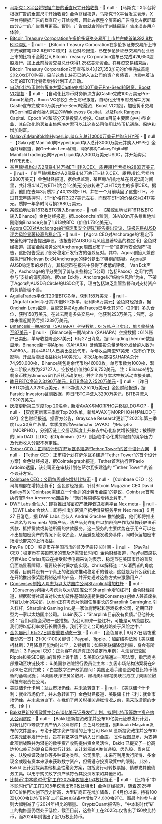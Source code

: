- [马斯克：X平台将根据广告的垂直尺寸开始收费]() - 📰 null - 【马斯克：X平台将根据广告的垂直尺寸开始收费】金色财经报道，马斯克于X平台发文表示，X平台将根据广告的垂直尺寸开始收费，因此占据整个屏幕的广告将比占据屏幕四分之一的广告费用更高。否则，广告商就会倾向于创建巨型广告来损害用户体验。
- [Bitcoin Treasury Corporation在多伦多证券交易所上市并完成首笔292.8枚BTC购买](https://www.globenewswire.com/news-release/2025/06/26/3106331/0/en/Bitcoin-Treasury-Corporation-Announces-the-Resumption-of-Trading-of-Its-Common-Shares-on-the-TSX-Venture-Exchange-Closing-of-Common-Share-Offering-and-Initial-Bitcoin-Acquisition.html) - 📰 null - 【Bitcoin Treasury Corporation在多伦多证券交易所上市并完成首笔292.8枚BTC购买】金色财经报道，已在多伦多证券交易所创业板上市的比特币金融公司Bitcoin Treasury Corporation宣布已完成426,650股股发行，加上此前融资交易总计获得1.25亿美元资金。在募资交易结束后，Bitcoin Treasury Corporation公司宣布以43,127,353加元的价格完成首笔292.8枚BTC购买，目前这些比特币已纳入该公司的资产负债表，也意味着该公司的BTCT比特币增持计划正式启动。
- [自动化比特币财务解决方案Castle完成100万美元Pre-Seed轮融资，Boost VC领投](https://www.prnewswire.com/news-releases/castle-raises-1m-to-bring-automated-bitcoin-treasury-solution-to-us-businesses-302492631.html) - 📰 null - 【自动化比特币财务解决方案Castle完成100万美元Pre-Seed轮融资，Boost VC领投】金色财经报道，自动化比特币财务解决方案Castle宣布完成100万美元Pre-Seed轮融资，Boost VC领投，加密货币交易所Gemini联合创始人创立的Winklevoss Capital、以及Park Rangers Capital、Epoch VC和部分天使投资人参投。Castle目前主要面向中小型企业，其自动化购买和出售解决方案可以让这些公司使用比特币抗通胀，保护和增加财富。
- [Galaxy和Manifold向HyperLiquid存入总计3000万美元并购入HYPE]() - 📰 null - 【Galaxy和Manifold向HyperLiquid存入总计3000万美元并购入HYPE】金色财经报道，据Onchain Lens监测，两家机构GalaxyDigital和ManifoldTrading已向HyperLiquid存入3000万美元USDC，并开始购买HYPE代币。
- [某巨鲸/机构过去2周将4.14万枚ETH转入CEX，质押超1年亏损约2880万美元]() - 📰 null - 【某巨鲸/机构过去2周将4.14万枚ETH转入CEX，质押超1年亏损约2880万美元】金色财经报道，据余烬监测，某巨鲸/机构地址在最近2周时间里，共计将4.14万枚ETH(约合1亿美元)分散转进了以HTX为主的多家CEX。据悉，他们在去年3月质押了40,128枚ETH，并在一个月前赎回了这些ETH。不过其去年质押时，ETH价格在3,227美元左右，而现在ETH的价格仅为2417美元。质押一年多时间亏损2880万美元。
- [某鲸鱼地址将1613枚BTC转入Binance]() - 📰 null - 【某鲸鱼地址将1613枚BTC转入Binance】金色财经报道，据Lookonchain监测，3NVeXm开头鲸鱼地址刚刚向Binance充值了1,613枚BTC（价值1.73亿美元）。
- [Agora CEO对Anchorage的“稳定币安全矩阵”报告提出异议，该报告将AUSD评为风险显著较高的稳定币](https://www.theblock.co/post/360034/agora-ceo-pushes-back-anchorages-stablecoin-safety-matrix?utm_source=twitter&utm_medium=social) - 📰 null - 【Agora CEO对Anchorage的“稳定币安全矩阵”报告提出异议，该报告将AUSD评为风险显著较高的稳定币】金色财经报道，加密金融服务公司Anchorage周四发布了一份“稳定币安全矩阵”报告，这份报告受到了部分稳定币发行方的强烈反对。其中，Agora创始人兼首席执行官Nickvan Eck对Anchorage的评分提出了特别的质疑。Agora是AUSD稳定币的发行方，其稳定币在报告中获得了极低的评级。 
Van Eck声称，Anchorage的评分受到了其与某些稳定币公司（包括Paxos）之间“付费参与”安排的偏见影响。据van Eck称，Anchorage以“结构性风险”为由，下架了Agora的AUSD和Circle的USDC代币，理由包括缺乏监管监督和对支持资产的负债管理不善。
- [AguilaTrades平仓其20倍BTC多单，获利158万美元](https://x.com/OnchainLens/status/1938398398014755152) - 📰 null - 【AguilaTrades平仓其20倍BTC多单，获利158万美元】金色财经报道，据Onchain Lens监测，巨鲸交易员AguilaTrades已平仓其BTC（20倍）多头仓位，获利158万美元。在过去两笔多头交易中，他获利293万美元；然而，总体来看近期仍亏损3239万美元。
- [Binance新一期Alpha（SAHARA）空投数据：61%账户已卖出，单号收益降至87美元]() - 📰 null - 【Binance新一期Alpha（SAHARA）空投数据：61%账户已卖出，单号收益降至87美元】6月27日消息，据litangdingzhen.me数据显示，Binance新一期Alpha（SAHARA）活动空投总量足够分发给的人数为74950人，其中45411人已卖出空投代币，单号收益降至87美元（受币价下跌影响，开盘后卖出收益约为140美元）。本次Alpha空投SAHARA总计74,950,000枚，Binance钱包剩余代币约46000枚。单号币数为1000枚，潜在二阶段人数为22727人，空投总价值约6,519,752美元。 
注：Binance钱包剩余币数为Binance留作后续活动使用，并非全部与本次空投活动直接关联。
- [昨日FBTC净流入3290万美元，BITB净流入2520万美元](https://farside.co.uk/btc/) - 📰 null - 【昨日FBTC净流入3290万美元，BITB净流入2520万美元】金色财经报道，据Farside Investors监测数据，昨日FBTC净流入3290万美元，BITB净流入2520万美元。
- [灰度更新第三季度Top 20名单，新增AVAX与MORPHO并移除LDO与OP](https://x.com/Grayscale/status/1938330030834393262) - 📰 null - 【灰度更新第三季度Top 20名单，新增AVAX与MORPHO并移除LDO与OP】金色财经报道，据官方公告，Grayscale Research更新了2025年第三季度Top 20资产名单，本季度新增Avalanche（AVAX）与Morpho（MORPHO），分别因链上交易活跃度上升和去中心化借贷增长强劲；被移除的Lido DAO（LDO）和Optimism（OP）则面临中心化质押服务的竞争压力及代币收入分配不确定性。
- [Tether CEO：正审核计划在萨尔瓦多建造“Tether Tower”的首个设计方案](https://x.com/Cointelegraph/status/1938293722245947413) - 📰 null - 【Tether CEO：正审核计划在萨尔瓦多建造“Tether Tower”的首个设计方案】金色财经报道，据Cointelegraph报道，Tether首席执行官Paolo Ardoino透露，该公司正在审核计划在萨尔瓦多建造的 “Tether Tower” 的首个设计方案。
- [Coinbase CEO：公司每周都在增持比特币](https://x.com/brian_armstrong/status/1938385593261826349) - 📰 null - 【Coinbase CEO：公司每周都在增持比特币】金色财经报道，针对Bitcoin Magazine CEO David Bailey有关“Coinbase需建立一个合适的比特币金库”的提议，Coinbase首席执行官Brian Armstrong回应称：“我们每周都在增持比特币。”
- [DWF Labs 合伙人：即将推出加密资产抵押借贷服务平台 Nex meta](https://x.com/ag_dwf/status/1938276054155632991) - 📰 null - 【DWF Labs 合伙人：即将推出加密资产抵押借贷服务平台 Nex meta】6 月 27 日消息，据 DWF Labs 合伙人 Andrei Grachev 推特披露，他们即将推出一项名为 Nex meta 的新产品，该产品允许用户以加密资产作为抵押获取法币贷款、抵押贷款或其他所需的贷款服务。这一服务的主要优势在于用户可以在不出售加密资产的情况下获取资金，从而避免触发税务事件，同时保留加密市场增长带来的上行收益。
- [PayPal CEO：稳定币在美国市场的普及仍需较长时间](https://www.bloomberg.com/news/articles/2025-06-26/paypal-ceo-says-long-term-adoption-of-stablecoins-will-take-time?srnd=phx-crypto) - 📰 null - 【PayPal CEO：稳定币在美国市场的普及仍需较长时间】金色财经报道，PayPal首席执行官Alex Chriss周四在接受彭博电视采访时表示，稳定币在美国市场的普及仍面临显著障碍，需要较长时间才能实现。Chriss解释道：“从消费者的角度来看，目前并没有一个真正的激励来推动稳定币的普及，这就是为什么我们正在开始推出像奖励机制这样的产品，并开始通过这些方式来激励用户。”
- [Consensys创始人考虑为以太坊国库公司Sharplink增加杠杆](https://www.bloomberg.com/news/articles/2025-06-26/lubin-considers-adding-leverage-to-ethereum-treasury-firm-sharplink?srnd=phx-crypto) - 📰 null - 【Consensys创始人考虑为以太坊国库公司Sharplink增加杠杆】金色财经报道，根据彭博社周四对以太坊软件基础设施提供商Consensys创始人兼首席执行官Lubin的采访，Lubin正在考虑为他担任董事长的Sharplink GamingInc.引入杠杆。Sharplink Gaming Inc.是一家体育博彩和游戏技术公司，近期已转型为一家以太坊国库公司。 
Lubin表示：“Sharplink目前没有负债。”但他补充说：“我们可能会采取一些措施，为公司带来一些杠杆，可能是可转换股权。我们将以低利率发行长期债券。我们不会让公司的战略处于风险之中。”
- [金色晨讯 | 6月27日隔夜重要动态一览]() - 📰 null - 【金色晨讯 | 6月27日隔夜重要动态一览】21:00-7:00关键词：Paypal、Ripple、：加密结构法案 
1.美联储柯林斯：7月降息可能为时过早； 
2.特朗普：如果美联储降低利率，将会有所帮助； 
3.Paypal CEO：正为客户创造真正的稳定币用例； 
4.法官已驳回Ripple和美SEC提出的暂停上诉申请； 
5.美国众议院通过一项法案，指示商务部推动区块链技术； 
6.美国参议院银行委员会主席：加密市场结构法案将在9月30日之前完成； 
7.白宫数字资产政策顾问：美国正着手建设战略性比特币储备的基础设施； 
8.美国联邦住房金融局、房利美和房地美联合成立了美国金融科技有限责任公司。
- [美联储卡什卡利：就业市场仍佳，并未急转直下]() - 📰 null - 【美联储卡什卡利：就业市场仍佳，并未急转直下】金色财经报道，美联储卡什卡利：就业市场仍佳，并未急转直下。在我们了解关税相关通胀情况之前，需采取谨慎的步伐。(金十)
- [Bakkt更新投资政策并公布10亿美元证券发行计划，拟将比特币等数字资产纳入公司财库](https://x.com/BitcoinMagazine/status/1938367145387479059) - 📰 null - 【Bakkt更新投资政策并公布10亿美元证券发行计划，拟将比特币等数字资产纳入公司财库】金色财经报道，据Bitcoin Magzine发布的文件显示，专注于数字资产领域的上市公司 Bakkt 更新投资政策并公布10亿美元证券发行计划，旨在将数字资产纳入公司金库。 
文件截图显示，为支持此项新战略并为潜在的数字资产收购提供资金灵活性，Bakkt 已提交了一份高达10亿美元的混合证券发行计划。该计划涵盖A类普通股、优先股、债务证券、认股权证及单位等多种证券类型。公司表示，未来可利用发行所得、多余现金或现有资本来源来获取数字资产，但需遵守投资政策中的限制。 
此外， Bakkt 还计划探索其他机会性融资方案，包括发行可转换票据、债券或其他债务工具，以用于购买数字资产或符合其投资政策的其他目的。
- [比特币“中本聪时代”矿工在2025年仅售出150枚比特币](https://cointelegraph.com/news/bitcoin-satoshi-era-miners-sold-just-150-btc-in-2025-amid-all-time-highs) - 📰 null - 【比特币“中本聪时代”矿工在2025年仅售出150枚比特币】金色财经报道，随着2025年BTC价格再次创下历史新高，大型矿商正在增加储备，自4月份以来，持有100至1,000枚比特币的矿工们已向其储备中增加了4,000枚BTC。而最老的参与者则大幅削减了与2024年相比的销量。 
CryptoQuant报告称，“中本聪时代”矿工的抛售量仍然处于低位，截至目前，这些矿工在2025年仅售出了150枚比特币，而2024年则售出了近1万枚比特币。
